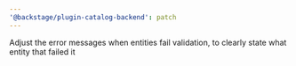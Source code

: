 ```yaml
---
'@backstage/plugin-catalog-backend': patch
---
```


Adjust the error messages when entities fail validation, to clearly state what entity that failed it
